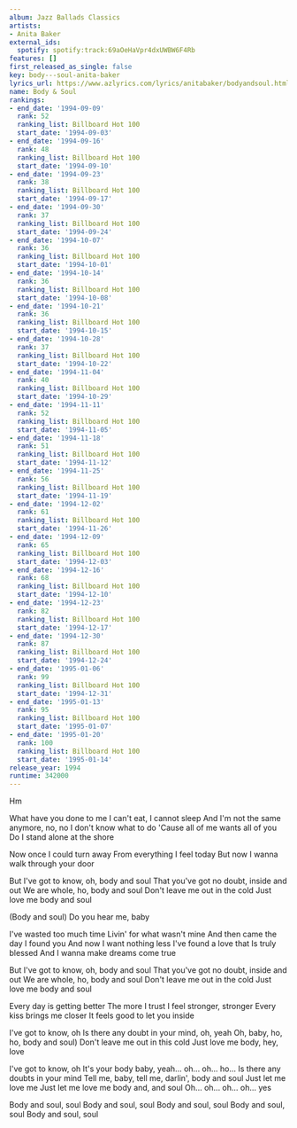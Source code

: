 ```yaml
---
album: Jazz Ballads Classics
artists:
- Anita Baker
external_ids:
  spotify: spotify:track:69aOeHaVpr4dxUWBW6F4Rb
features: []
first_released_as_single: false
key: body---soul-anita-baker
lyrics_url: https://www.azlyrics.com/lyrics/anitabaker/bodyandsoul.html
name: Body & Soul
rankings:
- end_date: '1994-09-09'
  rank: 52
  ranking_list: Billboard Hot 100
  start_date: '1994-09-03'
- end_date: '1994-09-16'
  rank: 48
  ranking_list: Billboard Hot 100
  start_date: '1994-09-10'
- end_date: '1994-09-23'
  rank: 38
  ranking_list: Billboard Hot 100
  start_date: '1994-09-17'
- end_date: '1994-09-30'
  rank: 37
  ranking_list: Billboard Hot 100
  start_date: '1994-09-24'
- end_date: '1994-10-07'
  rank: 36
  ranking_list: Billboard Hot 100
  start_date: '1994-10-01'
- end_date: '1994-10-14'
  rank: 36
  ranking_list: Billboard Hot 100
  start_date: '1994-10-08'
- end_date: '1994-10-21'
  rank: 36
  ranking_list: Billboard Hot 100
  start_date: '1994-10-15'
- end_date: '1994-10-28'
  rank: 37
  ranking_list: Billboard Hot 100
  start_date: '1994-10-22'
- end_date: '1994-11-04'
  rank: 40
  ranking_list: Billboard Hot 100
  start_date: '1994-10-29'
- end_date: '1994-11-11'
  rank: 52
  ranking_list: Billboard Hot 100
  start_date: '1994-11-05'
- end_date: '1994-11-18'
  rank: 51
  ranking_list: Billboard Hot 100
  start_date: '1994-11-12'
- end_date: '1994-11-25'
  rank: 56
  ranking_list: Billboard Hot 100
  start_date: '1994-11-19'
- end_date: '1994-12-02'
  rank: 61
  ranking_list: Billboard Hot 100
  start_date: '1994-11-26'
- end_date: '1994-12-09'
  rank: 65
  ranking_list: Billboard Hot 100
  start_date: '1994-12-03'
- end_date: '1994-12-16'
  rank: 68
  ranking_list: Billboard Hot 100
  start_date: '1994-12-10'
- end_date: '1994-12-23'
  rank: 82
  ranking_list: Billboard Hot 100
  start_date: '1994-12-17'
- end_date: '1994-12-30'
  rank: 87
  ranking_list: Billboard Hot 100
  start_date: '1994-12-24'
- end_date: '1995-01-06'
  rank: 99
  ranking_list: Billboard Hot 100
  start_date: '1994-12-31'
- end_date: '1995-01-13'
  rank: 95
  ranking_list: Billboard Hot 100
  start_date: '1995-01-07'
- end_date: '1995-01-20'
  rank: 100
  ranking_list: Billboard Hot 100
  start_date: '1995-01-14'
release_year: 1994
runtime: 342000
---
```

Hm

What have you done to me
I can't eat, I cannot sleep
And I'm not the same anymore, no, no
I don't know what to do
'Cause all of me wants all of you
Do I stand alone at the shore

Now once I could turn away
From everything I feel today
But now I wanna walk through your door

But I've got to know, oh, body and soul
That you've got no doubt, inside and out
We are whole, ho, body and soul
Don't leave me out in the cold
Just love me body and soul

(Body and soul)
Do you hear me, baby

I've wasted too much time
Livin' for what wasn't mine
And then came the day I found you
And now I want nothing less
I've found a love that Is truly blessed
And I wanna make dreams come true

But I've got to know, oh, body and soul
That you've got no doubt, inside and out
We are whole, ho, body and soul
Don't leave me out in the cold
Just love me body and soul

Every day is getting better
The more I trust I feel stronger, stronger
Every kiss brings me closer
It feels good to let you inside

I've got to know, oh
Is there any doubt in your mind, oh, yeah
Oh, baby, ho, ho, body and soul)
Don't leave me out in this cold
Just love me body, hey, love

I've got to know, oh
It's your body baby, yeah... oh... oh... ho...
Is there any doubts in your mind
Tell me, baby, tell me, darlin', body and soul
Just let me love me
Just let me love me body and, and soul
Oh... oh... oh... oh... yes

Body and soul, soul
Body and soul, soul
Body and soul, soul
Body and soul, soul
Body and soul, soul
